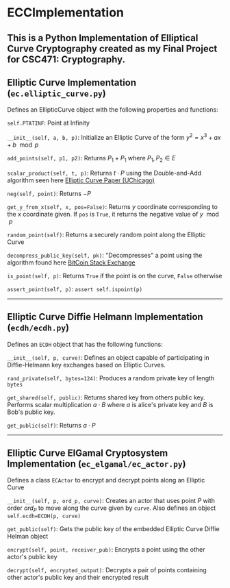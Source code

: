 # ECCImplementation
This is a Python Implementation of Elliptical Curve Cryptography created as my Final Project for CSC471: Cryptography.
---
## Elliptic Curve Implementation (`ec.elliptic_curve.py`)
Defines an EllipticCurve object with the following properties and functions:

`self.PTATINF`: Point at Infinity

`__init__(self, a, b, p)`: Initialize an Elliptic Curve of the form $y^2 = x^3 + ax + b\mod{p}$

`add_points(self, p1, p2)`: Returns $P_1+P_1$ where $P_1,P_2\in E$

`scalar_product(self, t, p)`: Returns $t\cdot P$ using the Double-and-Add algorithm seen here [Elliptic Curve Paper (UChicago)](https://math.uchicago.edu/~may/REU2020/REUPapers/Shevchuk.pdf)

`neg(self, point)`: Returns $-P$

`get_y_from_x(self, x, pos=False)`: Returns $y$ coordinate corresponding to the $x$ coordinate given. If `pos` is `True`, it returns the negative value of $y\mod{p}$

`random_point(self)`: Returns a securely random point along the Elliptic Curve

`decompress_public_key(self, pk)`: "Decompresses" a point using the algorithm found here [BitCoin Stack Exchange](https://bitcoin.stackexchange.com/questions/86234/how-to-uncompress-a-public-key)

`is_point(self, p)`: Returns `True` if the point is on the curve, `False` otherwise

`assert_point(self, p)`: `assert self.ispoint(p)`

---
## Elliptic Curve Diffie Helmann Implementation (`ecdh/ecdh.py`)
Defines an `ECDH` object that has the following functions:

`__init__(self, p, curve)`: Defines an object capable of participating in Diffie-Helmann key exchanges based on Elliptic Curves.

`rand_private(self, bytes=124)`: Produces a random private key of length `bytes`

`get_shared(self, public)`: Returns shared key from others public key. Performs scalar multiplication $a\cdot B$ where $a$ is alice's private key and $B$ is Bob's public key.

`get_public(self)`: Returns $a\cdot P$

---
## Elliptic Curve ElGamal Cryptosystem Implementation (`ec_elgamal/ec_actor.py`)
Defines a class `ECActor` to encrypt and decrypt points along an Elliptic Curve

`__init__(self, p, ord_p, curve)`: Creates an actor that uses point $P$ with order $ord_P$ to move along the curve given by `curve`. Also defines an object `self.ecdh=ECDH(p, curve)`

`get_public(self)`: Gets the public key of the embedded Elliptic Curve Diffie Helman object

`encrypt(self, point, receiver_pub)`: Encrypts a point using the other actor's public key

`decrypt(self, encrypted_output)`: Decrypts a pair of points containing other actor's public key and their encrypted result
